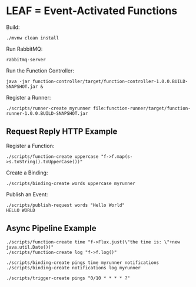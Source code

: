 # LEAF = Event-Activated Functions

Build:
```
./mvnw clean install
```

Run RabbitMQ:
```
rabbitmq-server
```

Run the Function Controller:
```
java -jar function-controller/target/function-controller-1.0.0.BUILD-SNAPSHOT.jar &
```

Register a Runner:
```
./scripts/runner-create myrunner file:function-runner/target/function-runner-1.0.0.BUILD-SNAPSHOT.jar
```

## Request Reply HTTP Example

Register a Function:
```
./scripts/function-create uppercase "f->f.map(s->s.toString().toUpperCase())"
```

Create a Binding:
```
./scripts/binding-create words uppercase myrunner
```

Publish an Event:
```
./scripts/publish-request words "Hello World"
HELLO WORLD
```

## Async Pipeline Example

```
./scripts/function-create time "f->Flux.just(\"the time is: \"+new java.util.Date())"
./scripts/function-create log "f->f.log()"

./scripts/binding-create pings time myrunner notifications
./scripts/binding-create notifications log myrunner

./scripts/trigger-create pings "0/10 * * * * ?"
```

